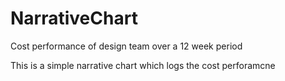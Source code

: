 # NarrativeChart
Cost performance of design team over a 12 week period

This is a simple narrative chart which logs the cost perforamcne 
